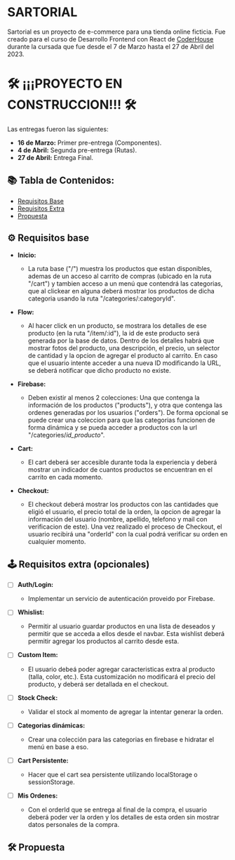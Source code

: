 # SARTORIAL
Sartorial es un proyecto de e-commerce para una tienda online ficticia. Fue creado para el curso de Desarrollo Frontend con React de [CoderHouse](https://www.coderhouse.com/) durante la cursada que fue desde el 7 de Marzo hasta el 27 de Abril del 2023.

# 🛠️ **¡¡¡PROYECTO EN CONSTRUCCION!!!** 🛠️

Las entregas fueron las siguientes:
  - **16 de Marzo:** Primer pre-entrega (Componentes).
  - **4 de Abril:** Segunda pre-entrega (Rutas).
  - **27 de Abril:** Entrega Final.
  
## 📚 Tabla de Contenidos:
  - [Requisitos Base](#%EF%B8%8F-requisitos-base)
  - [Requisitos Extra](#%EF%B8%8F-requisitos-extra-opcionales)
  - [Propuesta](#%EF%B8%8F-propuesta)

## ⚙️ Requisitos base
  - **Inicio:**
    - La ruta base ("/") muestra los productos que estan disponibles, ademas de un acceso al carrito de compras (ubicado en la ruta "/cart") y tambien acceso a un menú que contendrá las categorias, que al clickear en alguna deberá mostrar los productos de dicha categoria usando la ruta "/categories/:categoryId".
    
  - **Flow:**
    - Al hacer click en un producto, se mostrara los detalles de ese producto (en la ruta "/item/:id"), la id de este producto será generada por la base de datos. Dentro de los detalles habrá que mostrar fotos del producto, una descripción, el precio, un selector de cantidad y la opcion de agregar el producto al carrito. En caso que el usuario intente acceder a una nueva ID modificando la URL, se deberá notificar que dicho producto no existe.
    
  - **Firebase:**
    - Deben existir al menos 2 colecciones: Una que contenga la información de los productos ("products"), y otra que contenga las ordenes generadas por los usuarios ("orders"). De forma opcional se puede crear una coleccion para que las categorias funcionen de forma dinámica y se pueda acceder a productos con la url "/categories/*id_producto*".
    
  - **Cart:**
    - El cart deberá ser accesible durante toda la experiencia y deberá mostrar un indicador de cuantos productos se encuentran en el carrito en cada momento.
    
  - **Checkout:**
    - El checkout deberá mostrar los productos con las cantidades que eligió el usuario, el precio total de la orden, la opcion de agregar la información del usuario (nombre, apellido, telefono y mail con verificacion de este). Una vez realizado el proceso de Checkout, el usuario recibirá una "orderId" con la cual podrá verificar su orden en cualquier momento.
    
## 🕹️ Requisitos extra (opcionales)
  - [ ] **Auth/Login:**
    - Implementar un servicio de autenticación proveido por Firebase.
    
  - [ ] **Whislist:**
    - Permitir al usuario guardar productos en una lista de deseados y permitir que se acceda a ellos desde el navbar. Esta wishlist deberá permitir agregar los productos al carrito desde esta.
    
  - [ ] **Custom Item:**
    - El usuario debeá poder agregar caracteristicas extra al producto (talla, color, etc.). Esta customización no modificará el precio del producto, y deberá ser detallada en el checkout.
    
  - [ ] **Stock Check:**
    - Validar el stock al momento de agregar la intentar generar la orden.
    
  - [ ] **Categorias dinámicas:**
    - Crear una colección para las categorias en firebase e hidratar el menú en base a eso.
    
  - [ ] **Cart Persistente:**
    - Hacer que el cart sea persistente utilizando localStorage o sessionStorage.
    
  - [ ] **Mis Ordenes:**
    - Con el orderId que se entrega al final de la compra, el usuario deberá poder ver la orden y los detalles de esta orden sin mostrar datos personales de la compra.
    
## 🛠️ Propuesta
